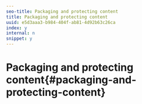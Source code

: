 ```yaml
---
seo-title: Packaging and protecting content
title: Packaging and protecting content
uuid: e5d3aaa3-b984-404f-ab81-4d92b63c26ca
index: y
internal: n
snippet: y
---
```


# Packaging and protecting content{#packaging-and-protecting-content}

